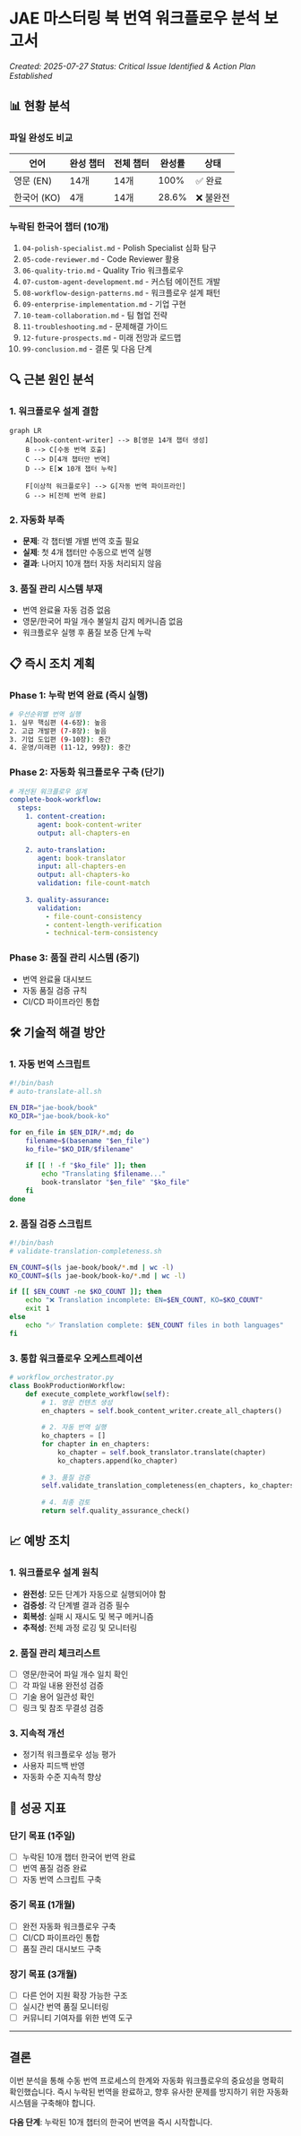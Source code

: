 # JAE 마스터링 북 번역 워크플로우 분석 보고서

*Created: 2025-07-27*
*Status: Critical Issue Identified & Action Plan Established*

## 📊 현황 분석

### 파일 완성도 비교
| 언어 | 완성 챕터 | 전체 챕터 | 완성률 | 상태 |
|------|-----------|-----------|---------|------|
| 영문 (EN) | 14개 | 14개 | 100% | ✅ 완료 |
| 한국어 (KO) | 4개 | 14개 | 28.6% | ❌ 불완전 |

### 누락된 한국어 챕터 (10개)
1. `04-polish-specialist.md` - Polish Specialist 심화 탐구
2. `05-code-reviewer.md` - Code Reviewer 활용
3. `06-quality-trio.md` - Quality Trio 워크플로우  
4. `07-custom-agent-development.md` - 커스텀 에이전트 개발
5. `08-workflow-design-patterns.md` - 워크플로우 설계 패턴
6. `09-enterprise-implementation.md` - 기업 구현
7. `10-team-collaboration.md` - 팀 협업 전략
8. `11-troubleshooting.md` - 문제해결 가이드
9. `12-future-prospects.md` - 미래 전망과 로드맵
10. `99-conclusion.md` - 결론 및 다음 단계

## 🔍 근본 원인 분석

### 1. 워크플로우 설계 결함
```mermaid
graph LR
    A[book-content-writer] --> B[영문 14개 챕터 생성]
    B --> C[수동 번역 호출]
    C --> D[4개 챕터만 번역]
    D --> E[❌ 10개 챕터 누락]
    
    F[이상적 워크플로우] --> G[자동 번역 파이프라인]
    G --> H[전체 번역 완료]
```

### 2. 자동화 부족
- **문제**: 각 챕터별 개별 번역 호출 필요
- **실제**: 첫 4개 챕터만 수동으로 번역 실행
- **결과**: 나머지 10개 챕터 자동 처리되지 않음

### 3. 품질 관리 시스템 부재
- 번역 완료율 자동 검증 없음
- 영문/한국어 파일 개수 불일치 감지 메커니즘 없음
- 워크플로우 실행 후 품질 보증 단계 누락

## 📋 즉시 조치 계획

### Phase 1: 누락 번역 완료 (즉시 실행)
```bash
# 우선순위별 번역 실행
1. 실무 핵심편 (4-6장): 높음
2. 고급 개발편 (7-8장): 높음  
3. 기업 도입편 (9-10장): 중간
4. 운영/미래편 (11-12, 99장): 중간
```

### Phase 2: 자동화 워크플로우 구축 (단기)
```yaml
# 개선된 워크플로우 설계
complete-book-workflow:
  steps:
    1. content-creation:
       agent: book-content-writer
       output: all-chapters-en
    
    2. auto-translation:
       agent: book-translator
       input: all-chapters-en
       output: all-chapters-ko
       validation: file-count-match
    
    3. quality-assurance:
       validation:
         - file-count-consistency
         - content-length-verification
         - technical-term-consistency
```

### Phase 3: 품질 관리 시스템 (중기)
- 번역 완료율 대시보드
- 자동 품질 검증 규칙
- CI/CD 파이프라인 통합

## 🛠️ 기술적 해결 방안

### 1. 자동 번역 스크립트
```bash
#!/bin/bash
# auto-translate-all.sh

EN_DIR="jae-book/book"
KO_DIR="jae-book/book-ko"

for en_file in $EN_DIR/*.md; do
    filename=$(basename "$en_file")
    ko_file="$KO_DIR/$filename"
    
    if [[ ! -f "$ko_file" ]]; then
        echo "Translating $filename..."
        book-translator "$en_file" "$ko_file"
    fi
done
```

### 2. 품질 검증 스크립트  
```bash
#!/bin/bash
# validate-translation-completeness.sh

EN_COUNT=$(ls jae-book/book/*.md | wc -l)
KO_COUNT=$(ls jae-book/book-ko/*.md | wc -l)

if [[ $EN_COUNT -ne $KO_COUNT ]]; then
    echo "❌ Translation incomplete: EN=$EN_COUNT, KO=$KO_COUNT"
    exit 1
else
    echo "✅ Translation complete: $EN_COUNT files in both languages"
fi
```

### 3. 통합 워크플로우 오케스트레이션
```python
# workflow_orchestrator.py
class BookProductionWorkflow:
    def execute_complete_workflow(self):
        # 1. 영문 컨텐츠 생성
        en_chapters = self.book_content_writer.create_all_chapters()
        
        # 2. 자동 번역 실행
        ko_chapters = []
        for chapter in en_chapters:
            ko_chapter = self.book_translator.translate(chapter)
            ko_chapters.append(ko_chapter)
        
        # 3. 품질 검증
        self.validate_translation_completeness(en_chapters, ko_chapters)
        
        # 4. 최종 검토
        return self.quality_assurance_check()
```

## 📈 예방 조치

### 1. 워크플로우 설계 원칙
- **완전성**: 모든 단계가 자동으로 실행되어야 함
- **검증성**: 각 단계별 결과 검증 필수
- **회복성**: 실패 시 재시도 및 복구 메커니즘
- **추적성**: 전체 과정 로깅 및 모니터링

### 2. 품질 관리 체크리스트
- [ ] 영문/한국어 파일 개수 일치 확인
- [ ] 각 파일 내용 완전성 검증
- [ ] 기술 용어 일관성 확인
- [ ] 링크 및 참조 무결성 검증

### 3. 지속적 개선
- 정기적 워크플로우 성능 평가
- 사용자 피드백 반영
- 자동화 수준 지속적 향상

## 🎯 성공 지표

### 단기 목표 (1주일)
- [ ] 누락된 10개 챕터 한국어 번역 완료
- [ ] 번역 품질 검증 완료
- [ ] 자동 번역 스크립트 구축

### 중기 목표 (1개월)  
- [ ] 완전 자동화 워크플로우 구축
- [ ] CI/CD 파이프라인 통합
- [ ] 품질 관리 대시보드 구축

### 장기 목표 (3개월)
- [ ] 다른 언어 지원 확장 가능한 구조
- [ ] 실시간 번역 품질 모니터링
- [ ] 커뮤니티 기여자를 위한 번역 도구

---

## 결론

이번 분석을 통해 수동 번역 프로세스의 한계와 자동화 워크플로우의 중요성을 명확히 확인했습니다. 즉시 누락된 번역을 완료하고, 향후 유사한 문제를 방지하기 위한 자동화 시스템을 구축해야 합니다.

**다음 단계**: 누락된 10개 챕터의 한국어 번역을 즉시 시작합니다.